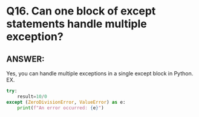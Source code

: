 # Q16. Can one block of except statements handle multiple exception?

## ANSWER:

Yes, you can handle multiple exceptions in a single except block in Python.
EX.

```python
try:
    result=10/0
except (ZeroDivisionError, ValueError) as e:
    print(f"An error occurred: {e}")
```
